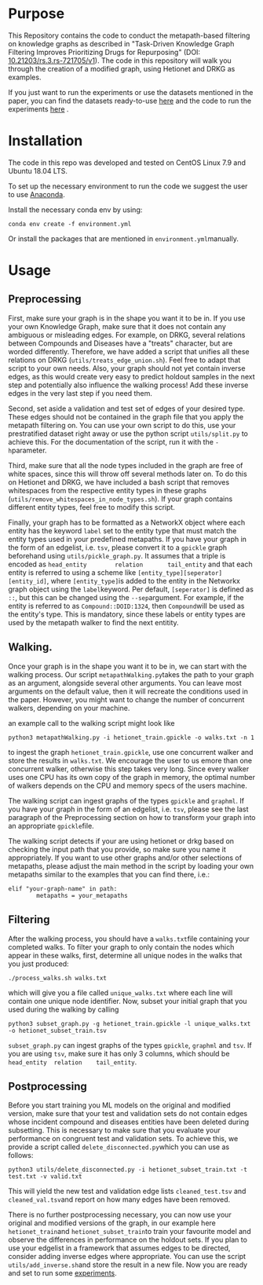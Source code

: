 # Purpose

This Repository contains the code to conduct the metapath-based filtering on knowledge graphs as described in "Task-Driven Knowledge Graph Filtering Improves Prioritizing Drugs for Repurposing" (DOI: [10.21203/rs.3.rs-721705/v1](https://doi.org/10.21203/rs.3.rs-721705/v1)).  The code in this repository will walk you through the creation of a modified graph, using Hetionet and DRKG as examples. 

If you just want to run the experiments or use the datasets mentioned in the paper, you can find the datasets ready-to-use [here](https://doi.org/10.5281/zenodo.5638999) and the code to run the experiments [here](https://github.com/fratajcz/metafilter-experiment) .

# Installation

The code in this repo was developed and tested on CentOS Linux 7.9 and Ubuntu 18.04 LTS.

To set up the necessary environment to run the code we suggest the user to use [Anaconda](https://www.anaconda.com/).

Install the necessary conda env by using:

```
conda env create -f environment.yml
```

Or install the packages that are mentioned in ```environment.yml```manually.

# Usage

## Preprocessing 

First, make sure your graph is in the shape you want it to be in. If you use your own Knowledge Graph, make sure that it does not contain any ambiguous or misleading edges. For example, on DRKG, several relations between Compounds and Diseases have a "treats" character, but are worded differently. Therefore, we have added a script that unifies all these relations on DRKG (```utils/treats_edge_union.sh```). Feel free to adapt that script to your own needs. Also, your graph should not yet contain inverse edges, as this would create very easy to predict holdout samples in the next step and potentially also influence the walking process! Add these inverse edges in the very last step if you need them.

Second, set aside a validation and test set of edges of your desired type. These edges should not be contained in the graph file that you apply the metapath filtering on. You can use your own script to do this, use your prestratified dataset right away or use the python script ```utils/split.py``` to achieve this. For the documentation of the script, run it with the ```-h```parameter.

Third, make sure that all the node types included in the graph are free of white spaces, since this will throw off several methods later on. To do this on Hetionet and DRKG, we have included a bash script that removes whitespaces from the respective entity types in these graphs (```utils/remove_whitespaces_in_node_types.sh```). If your graph contains different entity types, feel free to modify this script.

Finally, your graph has to be formatted as a NetworkX object where each entity has the keyword ```label``` set to the entity type that must match the entity types used in your predefined metapaths. If you have your graph in the form of an edgelist, i.e. ```tsv```, please convert it to a ```gpickle``` graph beforehand using ```utils/pickle_graph.py```. It assumes that a triple is encoded as ```head_entity        relation       tail_entity``` and that each entity is referred to using a scheme like ```[entity_type][seperator][entity_id]```, where ```[entity_type]```is added to the entity in the Networkx graph object using the ```label```keyword. Per default, ```[seperator]``` is defined as ```::```, but this can be changed using the ```--sep```argument. For example, if the entity is referred to as ```Compound::DOID:1324```, then ```Compound```will be used as the entity's type. This is mandatory, since these labels or entity types are used by the metapath walker to find the next entitity. 

## Walking.

Once your graph is in the shape you want it to be in, we can start with the walking process. Our script ```metapathWalking.py```takes the path to your graph as an argument, alongside several other arguments. You can leave most arguments on the default value, then it will recreate the conditions used in the paper.
However, you might want to change the number of concurrent walkers, depending on your machine.

an example call to the walking script might look like

```
python3 metapathWalking.py -i hetionet_train.gpickle -o walks.txt -n 1
```

to ingest the graph ```hetionet_train.gpickle```, use one concurrent walker and store the results in ```walks.txt```. We encourage the user to us emore than one concurrent walker, otherwise this step takes very long. Since every walker uses one CPU has its own copy of the graph in memory, the optimal number of walkers depends on the CPU and memory specs of the users machine.

The walking script can ingest graphs of the types ```gpickle``` and ```graphml```. If you have your graph in the form of an edgelist, i.e. ```tsv```, please see the last paragraph of the Preprocessing section on how to transform your graph into an appropriate ```gpickle```file.

The walking script detects if your are using hetionet or drkg based on checking the input path that you provide, so make sure you name it appropriately. If you want to use other graphs and/or other selections of metapaths, please adjust the main method in the script by loading your own metapaths similar to the examples that you can find there, i.e.:

```
elif "your-graph-name" in path:
        metapaths = your_metapaths
```

## Filtering

After the walking process, you should have a ```walks.txt```file containing your completed walks. To filter your graph to only contain the nodes which appear in these walks, first, determine all unique nodes in the walks that you just produced:

```
./process_walks.sh walks.txt
```

which will give you a file called ```unique_walks.txt``` where each line will contain one unique node identifier. Now, subset your initial graph that you used during the walking by calling

```
python3 subset_graph.py -g hetionet_train.gpickle -l unique_walks.txt -o hetionet_subset_train.tsv
```

```subset_graph.py``` can ingest graphs of the types ```gpickle```, ```graphml``` and ```tsv```. If you are using ```tsv```, make sure it has only 3 columns, which should be ```head_entity  relation    tail_entity```.

## Postprocessing

Before you start training you ML models on the original and modified version, make sure that your test and validation sets do not contain edges whose incident compound and diseases entities have been deleted during subsetting. This is necessary to make sure that you evaluate your performance on congruent test and validation sets. To achieve this, we provide a script called ```delete_disconnected.py```which you can use as follows:

```
python3 utils/delete_disconnected.py -i hetionet_subset_train.txt -t test.txt -v valid.txt
```

This will yield the new test and validation edge lists ```cleaned_test.tsv``` and ```cleaned_val.tsv```and report on how many edges have been removed.


There is no further postprocessing necessary, you can now use your original and modified versions of the graph, in our example here ```hetionet_train```and ```hetionet_subset_train```to train your favourite model and observe the differences in performance on the holdout sets. If you plan to use your edgelist in a framework that assumes edges to be directed, consider adding inverse edges where appropriate. You can use the script ```utils/add_inverse.sh```and store the result in a new file. Now you are ready and set to run some [experiments](https://github.com/fratajcz/metafilter-experiment).


